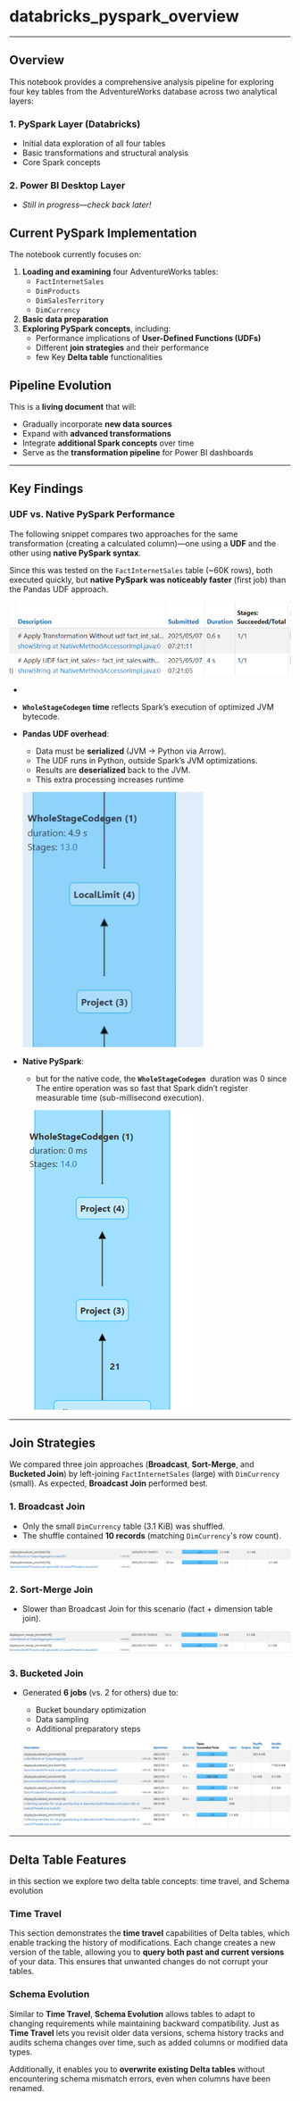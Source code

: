 # databricks_pyspark_overview
---

## Overview

This notebook provides a comprehensive analysis pipeline for exploring four key tables from the AdventureWorks database across two analytical layers:

### 1. **PySpark Layer (Databricks)**

- Initial data exploration of all four tables
- Basic transformations and structural analysis
- Core Spark concepts

### 2. **Power BI Desktop Layer**

- *Still in progress—check back later!*

## Current PySpark Implementation

The notebook currently focuses on:

1. **Loading and examining** four AdventureWorks tables:
    - `FactInternetSales`
    - `DimProducts`
    - `DimSalesTerritory`
    - `DimCurrency`
2. **Basic data preparation**
3. **Exploring PySpark concepts**, including:
    - Performance implications of **User-Defined Functions (UDFs)**
    - Different **join strategies** and their performance
    - few Key **Delta table** functionalities

## Pipeline Evolution

This is a **living document** that will:

- Gradually incorporate **new data sources**
- Expand with **advanced transformations**
- Integrate **additional Spark concepts** over time
- Serve as the **transformation pipeline** for Power BI dashboards

---

## Key Findings

### UDF vs. Native PySpark Performance

The following snippet compares two approaches for the same transformation (creating a calculated column)—one using a **UDF** and the other using **native PySpark syntax**.

Since this was tested on the `FactInternetSales` table (~60K rows), both executed quickly, but **native PySpark was noticeably faster** (first job) than the Pandas UDF approach.

![image_alt](https://github.com/yazanziyad98/databricks_pyspark_overview/blob/main/images/UDF%20vs.%20Native%20PySpark.png?raw=true)

- 
- **`WholeStageCodegen` time** reflects Spark’s execution of optimized JVM bytecode.
- **Pandas UDF overhead**:
    - Data must be **serialized** (JVM → Python via Arrow).
    - The UDF runs in Python, outside Spark’s JVM optimizations.
    - Results are **deserialized** back to the JVM.
    - This extra processing increases runtime
    
    ![image_alt](https://github.com/yazanziyad98/databricks_pyspark_overview/blob/main/images/WholeStageCodegen.png?raw=true)
    
- **Native PySpark**:
    - but for the native code, the **`WholeStageCodegen`**  duration was 0 since The entire operation was so fast that Spark didn’t register measurable time (sub-millisecond execution).
    
    ![image_alt](https://github.com/yazanziyad98/databricks_pyspark_overview/blob/main/images/WholeStageCodegenNative.png?raw=true)
    

---

## Join Strategies

We compared three join approaches (**Broadcast**, **Sort-Merge**, and **Bucketed Join**) by left-joining `FactInternetSales` (large) with `DimCurrency` (small). As expected, **Broadcast Join** performed best.

### 1. Broadcast Join

- Only the small `DimCurrency` table (3.1 KiB) was shuffled.
- The shuffle contained **10 records** (matching `DimCurrency`'s row count).

![image_alt](https://github.com/yazanziyad98/databricks_pyspark_overview/blob/main/images/Broadcast%20Join.png?raw=true)

### 2. Sort-Merge Join

- Slower than Broadcast Join for this scenario (fact + dimension table join).

![image_alt](https://github.com/yazanziyad98/databricks_pyspark_overview/blob/main/images/Sort-Merge.png?raw=true)

### 3. Bucketed Join

- Generated **6 jobs** (vs. 2 for others) due to:
    - Bucket boundary optimization
    - Data sampling
    - Additional preparatory steps
    
    ![image_alt](https://github.com/yazanziyad98/databricks_pyspark_overview/blob/main/images/BucketedJoin.png?raw=true)
    

---

## Delta Table Features

in this section we explore two delta table concepts: time travel, and Schema evolution

### Time Travel

This section demonstrates the **time travel** capabilities of Delta tables, which enable tracking the history of modifications. Each change creates a new version of the table, allowing you to **query both past and current versions** of your data. This ensures that unwanted changes do not corrupt your tables.

### Schema Evolution

Similar to **Time Travel**, **Schema Evolution** allows tables to adapt to changing requirements while maintaining backward compatibility. Just as **Time Travel** lets you revisit older data versions, schema history tracks and audits schema changes over time, such as added columns or modified data types.

Additionally, it enables you to **overwrite existing Delta tables** without encountering schema mismatch errors, even when columns have been renamed.
